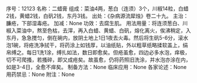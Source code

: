 序号：12123
名称：二蜡膏
组成：菜油4两，葱白（连须）3个，川椒14粒，白蜡2钱，黄蜡2钱，白矾2钱，东丹3钱。
出处：《杂病源流犀烛》卷二十九。
主治：臁疮，下部湿毒疮。
加减：None
功效：去腐生肌。
用法用量：将连须葱白、川椒入菜油中，熬至色枯，去滓，再入白蜡、黄蜡、白矾，熔化离火，俟沸稍定，入东丹，急急搅匀，倒在碗内，放阴土地上1日1夜去火毒。然后将生矾5-6分，滚水泡1碗，将疮洗净拭干，将药涂上如钱厚，以油纸贴，外以粗草纸略揉软盖上，绢帛缚之。每日1洗1涂，缚扎如法，数日即愈矣。但疮虽愈，四边必多水泡，痒极，切不可爬搔，若搔碎，即又成疮矣。故虽愈，仍将药照旧洗涂，并水泡亦涂在内，如是3-4日，全愈不痒矣。
制备方法：None
临床应用：None
各家论述：None
用药禁忌：None
附注：None
